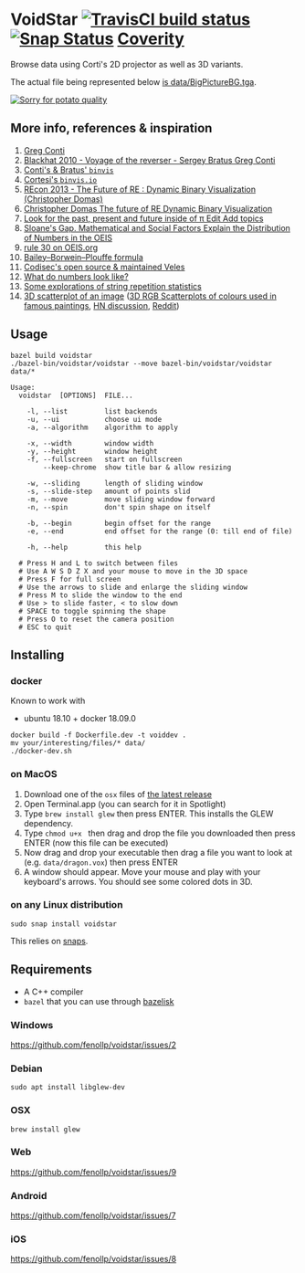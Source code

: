 # VoidStar [![TravisCI build status](https://travis-ci.org/fenollp/voidstar.svg?branch=master)](https://travis-ci.org/fenollp/voidstar/builds) [![Snap Status](https://build.snapcraft.io/badge/fenollp/voidstar.svg)](https://build.snapcraft.io/user/fenollp/voidstar) [Coverity](https://scan.coverity.com/projects/fenollp-voidstar?tab=overview)

Browse data using Corti's 2D projector as well as 3D variants.

The actual file being represented below [is data/BigPictureBG.tga](http://www.docspal.com/viewer?id=ufbxlmfm-12197291).

[![Sorry for potato quality](https://i.vimeocdn.com/video/622736893.webp?mw=480&mh=270)](https://player.vimeo.com/video/207613754?autoplay=1&loop=1)

## More info, references & inspiration

1. [Greg Conti](https://youtu.be/XATakIdyZdk?t=23m23s)
1. [Blackhat 2010 - Voyage of the reverser - Sergey Bratus Greg Conti](https://www.youtube.com/watch?v=T3qqeP4TdPA)
1. [Conti's & Bratus' `binvis`](https://github.com/rebelbot/binvis)
1. [Cortesi's `binvis.io`](https://corte.si/posts/binvis/announce/index.html)
1. [REcon 2013 - The Future of RE : Dynamic Binary Visualization (Christopher Domas)](https://www.youtube.com/watch?v=C8--cXwuuFQ)
1. [Christopher Domas The future of RE Dynamic Binary Visualization](https://www.youtube.com/watch?v=4bM3Gut1hIk)
1. [Look for the past, present and future inside of π Edit Add topics](https://github.com/fenollp/minepi)
1. [Sloane's Gap. Mathematical and Social Factors Explain the Distribution of Numbers in the OEIS](https://arxiv.org/abs/1101.4470v2)
1. [rule 30 on OEIS.org](https://oeis.org/search?q=%22rule+30%22&sort=&language=&go=Search)
1. [Bailey–Borwein–Plouffe formula](https://en.wikipedia.org/wiki/Bailey%E2%80%93Borwein%E2%80%93Plouffe_formula)
1. [Codisec's open source & maintained Veles](https://codisec.com/veles/)
1. [What do numbers look like?](https://johnhw.github.io/umap_primes/index.md.html)
1. [Some explorations of string repetition statistics](http://www.fantascienza.net/leonardo/ar/string_repetition_statistics/string_repetition_statistics.html)
1. [3D scatterplot of an image](https://alexander.engineering/imagescatter/) ([3D RGB Scatterplots of colours used in famous paintings](https://imgur.com/a/aRBd1), [HN discussion](https://news.ycombinator.com/item?id=15931266), [Reddit](https://www.reddit.com/r/dataisbeautiful/comments/7584no/3d_rgb_scatterplots_of_colours_used_in_famous/))


## Usage

```shell
bazel build voidstar
./bazel-bin/voidstar/voidstar --move bazel-bin/voidstar/voidstar data/*
```

```
Usage:
  voidstar  [OPTIONS]  FILE...

    -l, --list         list backends
    -u, --ui           choose ui mode
    -a, --algorithm    algorithm to apply

    -x, --width        window width
    -y, --height       window height
    -f, --fullscreen   start on fullscreen
        --keep-chrome  show title bar & allow resizing

    -w, --sliding      length of sliding window
    -s, --slide-step   amount of points slid
    -m, --move         move sliding window forward
    -n, --spin         don't spin shape on itself

    -b, --begin        begin offset for the range
    -e, --end          end offset for the range (0: till end of file)

    -h, --help         this help

  # Press H and L to switch between files
  # Use A W S D Z X and your mouse to move in the 3D space
  # Press F for full screen
  # Use the arrows to slide and enlarge the sliding window
  # Press M to slide the window to the end
  # Use > to slide faster, < to slow down
  # SPACE to toggle spinning the shape
  # Press O to reset the camera position
  # ESC to quit

```

## Installing

### docker

Known to work with
* ubuntu 18.10 + docker 18.09.0

```
docker build -f Dockerfile.dev -t voiddev .
mv your/interesting/files/* data/
./docker-dev.sh
```

### on MacOS

1. Download one of the `osx` files of [the latest release](https://github.com/fenollp/voidstar/releases/latest)
1. Open Terminal.app (you can search for it in Spotlight)
1. Type `brew install glew` then press ENTER. This installs the GLEW dependency.
1. Type `chmod u+x ` then drag and drop the file you downloaded then press ENTER (now this file can be executed)
1. Now drag and drop your executable then drag a file you want to look at (e.g. `data/dragon.vox`) then press ENTER
1. A window should appear. Move your mouse and play with your keyboard's arrows. You should see some colored dots in 3D.

### on any Linux distribution

`sudo snap install voidstar`

This relies on [snaps](https://snapcraft.io/docs/core/install).


## Requirements

* A C++ compiler
* `bazel` that you can use through [bazelisk](https://github.com/bazelbuild/bazelisk)

### Windows

https://github.com/fenollp/voidstar/issues/2

### Debian

```shell
sudo apt install libglew-dev
```

### OSX

```shell
brew install glew
```

### Web

https://github.com/fenollp/voidstar/issues/9

### Android

https://github.com/fenollp/voidstar/issues/7

### iOS

https://github.com/fenollp/voidstar/issues/8

